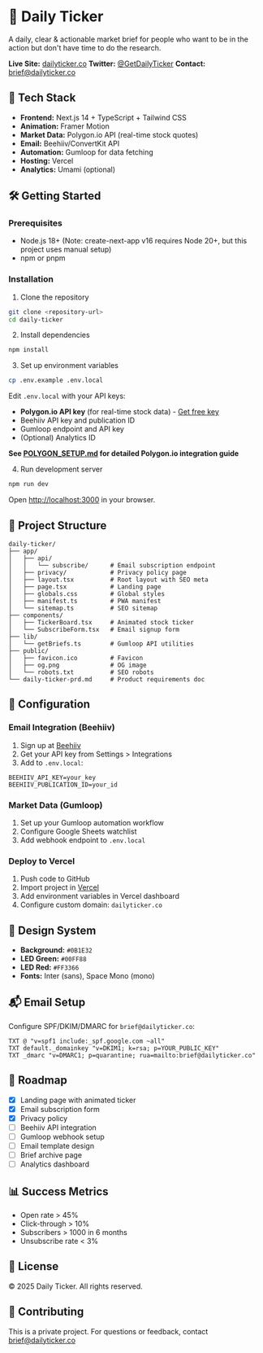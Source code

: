 # 🧾 Daily Ticker

A daily, clear & actionable market brief for people who want to be in the action but don't have time to do the research.

**Live Site:** [dailyticker.co](https://dailyticker.co)
**Twitter:** [@GetDailyTicker](https://twitter.com/GetDailyTicker)
**Contact:** brief@dailyticker.co

## 🚀 Tech Stack

- **Frontend:** Next.js 14 + TypeScript + Tailwind CSS
- **Animation:** Framer Motion
- **Market Data:** Polygon.io API (real-time stock quotes)
- **Email:** Beehiiv/ConvertKit API
- **Automation:** Gumloop for data fetching
- **Hosting:** Vercel
- **Analytics:** Umami (optional)

## 🛠️ Getting Started

### Prerequisites

- Node.js 18+ (Note: create-next-app v16 requires Node 20+, but this project uses manual setup)
- npm or pnpm

### Installation

1. Clone the repository
```bash
git clone <repository-url>
cd daily-ticker
```

2. Install dependencies
```bash
npm install
```

3. Set up environment variables
```bash
cp .env.example .env.local
```

Edit `.env.local` with your API keys:
- **Polygon.io API key** (for real-time stock data) - [Get free key](https://polygon.io)
- Beehiiv API key and publication ID
- Gumloop endpoint and API key
- (Optional) Analytics ID

**See [POLYGON_SETUP.md](POLYGON_SETUP.md) for detailed Polygon.io integration guide**

4. Run development server
```bash
npm run dev
```

Open [http://localhost:3000](http://localhost:3000) in your browser.

## 📁 Project Structure

```
daily-ticker/
├── app/
│   ├── api/
│   │   └── subscribe/      # Email subscription endpoint
│   ├── privacy/            # Privacy policy page
│   ├── layout.tsx          # Root layout with SEO meta
│   ├── page.tsx            # Landing page
│   ├── globals.css         # Global styles
│   ├── manifest.ts         # PWA manifest
│   └── sitemap.ts          # SEO sitemap
├── components/
│   ├── TickerBoard.tsx     # Animated stock ticker
│   └── SubscribeForm.tsx   # Email signup form
├── lib/
│   └── getBriefs.ts        # Gumloop API utilities
├── public/
│   ├── favicon.ico         # Favicon
│   ├── og.png              # OG image
│   └── robots.txt          # SEO robots
└── daily-ticker-prd.md     # Product requirements doc
```

## 🔧 Configuration

### Email Integration (Beehiiv)

1. Sign up at [Beehiiv](https://beehiiv.com)
2. Get your API key from Settings > Integrations
3. Add to `.env.local`:
```
BEEHIIV_API_KEY=your_key
BEEHIIV_PUBLICATION_ID=your_id
```

### Market Data (Gumloop)

1. Set up your Gumloop automation workflow
2. Configure Google Sheets watchlist
3. Add webhook endpoint to `.env.local`

### Deploy to Vercel

1. Push code to GitHub
2. Import project in [Vercel](https://vercel.com)
3. Add environment variables in Vercel dashboard
4. Configure custom domain: `dailyticker.co`

## 🎨 Design System

- **Background:** `#0B1E32`
- **LED Green:** `#00FF88`
- **LED Red:** `#FF3366`
- **Fonts:** Inter (sans), Space Mono (mono)

## 📬 Email Setup

Configure SPF/DKIM/DMARC for `brief@dailyticker.co`:

```
TXT @ "v=spf1 include:_spf.google.com ~all"
TXT default._domainkey "v=DKIM1; k=rsa; p=YOUR_PUBLIC_KEY"
TXT _dmarc "v=DMARC1; p=quarantine; rua=mailto:brief@dailyticker.co"
```

## 🚦 Roadmap

- [x] Landing page with animated ticker
- [x] Email subscription form
- [x] Privacy policy
- [ ] Beehiiv API integration
- [ ] Gumloop webhook setup
- [ ] Email template design
- [ ] Brief archive page
- [ ] Analytics dashboard

## 📊 Success Metrics

- Open rate > 45%
- Click-through > 10%
- Subscribers > 1000 in 6 months
- Unsubscribe rate < 3%

## 📝 License

© 2025 Daily Ticker. All rights reserved.

## 🤝 Contributing

This is a private project. For questions or feedback, contact brief@dailyticker.co
